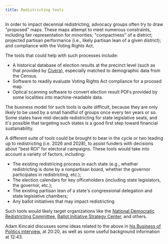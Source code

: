 ```yaml
---
title: Redistricting tools
---
```


In order to impact decennial redistricting, advocacy groups often try to draw "proposed" maps. These maps attempt to meet numerous constraints, including fair representation for minorities; "compactness" of a district; projected partisan performance (i.e., likely partisan lean of a given district); and compliance with the Voting Rights Act.

The tools that could help with such processes include:

* A historical database of election results at the precinct level (such as that provided by [Civera](https://civerasoftware.com/)), especially matched to demographic data from the Census.
* Software to readily evaluate Voting Rights Act compliance for a proosed map.
* Optical scanning software to convert election result PDFs provided by some localities into machine-readable data.

The business model for such tools is quite difficult, because they are only likely to be used by a small handful of groups once every ten years or so. Some states have mid-decade redistricting for state legislative seats, and it's possible that targeting such states is a good first step toward financial sustainability.

A different suite of tools could be brought to bear in the cycle or two leading up to redistricting (i.e. 2026 and 2028), to assist funders with decisions about "best ROI" for electoral campaigns. These tools would take into account a variety of factors, including:

* The existing redistricing process in each state (e.g., whether redistricting is done by a nonpartisan board, whether the governor participates in redistricting, etc.);
* The election calendars for key officeholders (including state legislators, the governor, etc.);
* The existing partisan lean of a state's congressional delegation and state legislative chambers;
* Any ballot initiatives that may impact redistricting

Such tools would likely target organizations like the [National Democratic Redistricting Committee](https://democraticredistricting.com/), [Ballot Initiative Strategy Center](https://democraticredistricting.com/), and others.

Adam Kincaid discusses some ideas related to the above in [his Business of Politics interview](https://podcast.startupcaucus.com/1833138/9964546-how-redistricting-actually-works-adam-kincaid-national-republican-redistricting-trust), at 20:20, as well as some useful background information at 12:43.
